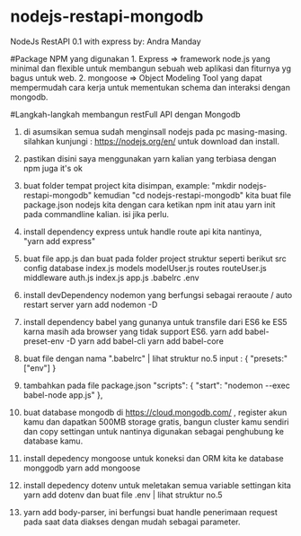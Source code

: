 # nodejs-restapi-mongodb
NodeJs RestAPI 0.1 with express
by: Andra Manday

#Package NPM yang digunakan
    1. Express => framework node.js yang minimal dan flexible untuk membangun sebuah web aplikasi dan fiturnya yg bagus untuk web.
    2. mongoose => Object Modeling Tool yang dapat mempermudah cara kerja untuk mementukan schema dan interaksi dengan mongodb.

#Langkah-langkah membangun restFull API dengan Mongodb
1.  di asumsikan semua sudah menginsall nodejs pada pc masing-masing.
    silahkan kunjungi : https://nodejs.org/en/ untuk download dan install.

2.  pastikan disini saya menggunakan yarn kalian yang terbiasa dengan npm juga it's ok

3.  buat folder tempat project kita disimpan, example: "mkdir nodejs-restapi-mongodb" kemudian "cd nodejs-restapi-mongodb"
    kita buat file package.json nodejs kita dengan cara ketikan npm init atau yarn init pada commandline kalian. isi jika perlu.

4.  install dependency express untuk handle route api kita nantinya,   
    "yarn add express"

5.  buat file app.js dan buat pada folder project struktur seperti berikut
        src
            config
                database
                    index.js
            models
                modelUser.js
            routes
                routeUser.js
            middleware
                auth.js
            index.js
        app.js
        .babelrc
        .env

6.  install devDependency nodemon yang berfungsi sebagai reraoute / auto restart server
    yarn add nodemon -D

7.  install dependency babel yang gunanya untuk transfile dari ES6 ke ES5 karna masih ada browser yang tidak support ES6.
    yarn add babel-preset-env -D
    yarn add babel-cli
    yarn add babel-core

8.  buat file dengan nama ".babelrc" | lihat struktur no.5
    input :
        {
            "presets:" ["env"]
        }

9.  tambahkan pada file package.json
    "scripts": {
        "start": "nodemon --exec babel-node app.js"
    },

10. buat database mongodb di https://cloud.mongodb.com/ , register akun kamu dan dapatkan 500MB storage gratis,
    bangun cluster kamu sendiri dan copy settingan untuk nantinya digunakan sebagai penghubung ke database kamu.

11. install depedency mongoose untuk koneksi dan ORM kita ke database monggodb
    yarn add mongoose

12. install depedency dotenv untuk meletakan semua variable settingan kita 
    yarn add dotenv
    dan buat file .env | lihat struktur no.5

13. yarn add body-parser, ini berfungsi buat handle penerimaan request pada saat data diakses dengan mudah sebagai parameter.